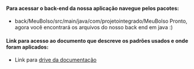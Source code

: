 #### Para acessar o back-end da nossa aplicação navegue pelos pacotes: 
- back/MeuBolso/src/main/java/com/projetointegrado/MeuBolso
Pronto, agora você encontrará os arquivos do nosso back end em java :)

#### Link para acesso ao documento que descreve os padrões usados e onde foram aplicados:
- Link para [drive da documentação](https://drive.google.com/drive/folders/1tV1T9iRjCLUp4Pw2ZkdfOmEH0nm8IFH9?usp=sharing)
